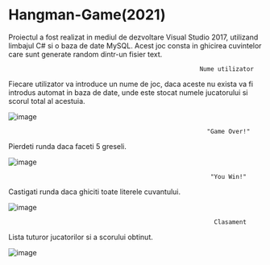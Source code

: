 # Hangman-Game(2021)
Proiectul a fost realizat in mediul de dezvoltare Visual Studio 2017, utilizand limbajul C# si o baza de date MySQL. 
Acest joc consta in ghicirea cuvintelor care sunt generate random dintr-un fisier text.

                                                         Nume utilizator
                                                         
Fiecare utilizator va introduce un nume de joc, daca aceste nu exista va fi introdus automat in baza de date, unde este stocat numele jucatorului si scorul total al acestuia.                                                         
                                                         
![image](https://user-images.githubusercontent.com/100238002/198845885-ad9c47c4-106b-4de7-b1ca-6524b881fcb8.png)

                                                           "Game Over!"

Pierdeti runda daca faceti 5 greseli.

![image](https://user-images.githubusercontent.com/100238002/198845918-661cb437-fbe4-4518-86f3-90c338154359.png)

                                                            "You Win!"

Castigati runda daca ghiciti toate literele cuvantului.

![image](https://user-images.githubusercontent.com/100238002/198845947-e7cae5fa-e741-4d58-852d-cfe5e04dcec1.png)

                                                             Clasament

Lista tuturor jucatorilor si a scorului obtinut.

![image](https://user-images.githubusercontent.com/100238002/198845965-63467dba-bcda-4a76-926b-848acbdd68af.png)
